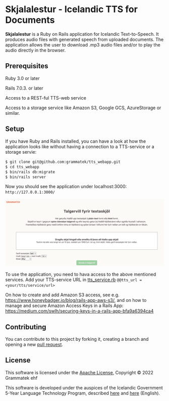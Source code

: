# Skjalalestur - Icelandic TTS for Documents 

**Skjalalestur** is a Ruby on Rails application for Icelandic Text-to-Speech. It produces audio files with generated 
speech from uploaded documents.
The application allows the user to download .mp3 audio files and/or to play the audio directly in the browser.

## Prerequisites

Ruby 3.0 or later

Rails 7.0.3. or later

Access to a REST-ful TTS-web service

Access to a storage service like Amazon S3, Google GCS, AzureStorage or similar.

## Setup

If you have Ruby and Rails installed, you can have a look at how the application looks like without having a connection 
to a TTS-service or a storage servie:

```
$ git clone git@github.com:grammatek/tts_webapp.git
$ cd tts_webapp
$ bin/rails db:migrate
$ bin/rails server
```

Now you should see the application under localhost:3000: `http://127.0.0.1:3000/`

<img src=".github/images/app_screenshot.png">

To use the application, you need to hava access to the above mentioned services. 
Add your TTS-service URL in [tts_service.rb](https://github.com/grammatek/tts_webapp/blob/master/app/services/tts_service.rb)
`@@tts_url = <your/tts/service/url>`

On how to create and add Amazon S3 access, see e.g. https://www.honeybadger.io/blog/rails-app-aws-s3/, and on how to manage
and secure Amazon Access Keys in a Rails App: https://medium.com/swlh/securing-keys-in-a-rails-app-bfa9a6394ca4



## Contributing

You can contribute to this project by forking it, creating a branch and opening a new
[pull request](https://github.com/grammatek/simaromur/pulls).

## License

This software is licensed under the [Apache License](LICENSE), Copyright © 2022 Grammatek ehf

This software is developed under the auspices of the Icelandic Government 5-Year Language Technology Program, described
[here](https://www.stjornarradid.is/lisalib/getfile.aspx?itemid=56f6368e-54f0-11e7-941a-005056bc530c) and
[here](https://clarin.is/media/uploads/mlt-en.pdf) (English).
